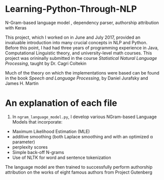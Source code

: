 # Learning-Python-Through-NLP
N-Gram-based language model , dependency parser, authorship attribution with Keras

This project, which I worked on in June and July 2017, provided an invaluable introduction into many crucial concepts in NLP and Python. 
Before this point, I had had three years of programming experience in Java, Computational Linguistic theory, and university-level math courses. This project was orininally submitted in the course *Statistical Natural Language Processing*, taught by Dr. Cagri Coltekin
 
 Much of the theory on which the implementations were based can be found in the book *Speech and Language Processing*, by Daniel Jurafsky and James H. Martin
 
 # An explanation of each file
1. In `ngram_language_model.py`, I develop various NGram-based Language Models that incorporate:
 
- Maximum Likelihood Estimation (MLE) 
- additive smoothing (both Laplace smoothing and with an optimized α parameter)
- perplexity scores
- Simple back-off N-grams
- Use of NLTK for word and sentence tokenization 

The language model are then trained to successfully perform authorship attribution on the works of eight famous authors from Project Gutenberg
